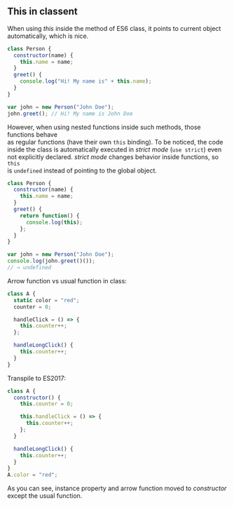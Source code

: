 ## This in classent

When using _this_ inside the method of ES6 class, it points to current object automatically, which is nice.

```javascript
class Person {
  constructor(name) {
    this.name = name;
  }
  greet() {
    console.log("Hi! My name is" + this.name);
  }
}

var john = new Person("John Doe");
john.greet(); // Hi! My name is John Doe
```

However, when using nested functions inside such methods, those functions behave  
as regular functions (have their own `this` binding). To be noticed, the code  
inside the class is automatically executed in _strict mode_ (`use strict`) even  
not explicitly declared. _strict mode_ changes behavior inside functions, so `this`  
is `undefined` instead of pointing to the global object.

```javascript
class Person {
  constructor(name) {
    this.name = name;
  }
  greet() {
    return function() {
      console.log(this);
    };
  }
}

var john = new Person("John Doe");
console.log(john.greet()());
// → undefined
```

Arrow function vs usual function in class:

```javascript
class A {
  static color = "red";
  counter = 0;

  handleClick = () => {
    this.counter++;
  };

  handleLongClick() {
    this.counter++;
  }
}
```

Transpile to ES2017:

```javascript
class A {
  constructor() {
    this.counter = 0;

    this.handleClick = () => {
      this.counter++;
    };
  }

  handleLongClick() {
    this.counter++;
  }
}
A.color = "red";
```

As you can see, instance property and arrow function moved to _constructor_  
except the usual function.
